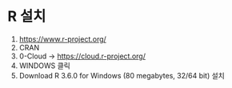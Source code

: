 # R 설치

1. https://www.r-project.org/
2. CRAN
3. 0-Cloud -> https://cloud.r-project.org/
4. WINDOWS 클릭
5. Download R 3.6.0 for Windows (80 megabytes, 32/64 bit) 설치
